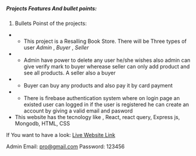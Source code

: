 ##### Projects Features And bullet points:

1. Bullets Poinst of the projects:

- - This project is a Resalling Book Store. There will be Three types of user _Admin_ , _Buyer_ , _Seller_
- - Admin have power to delete any user he/she wishes also admin can give verify mark to buyer wherease seller can only add product and see all products. A seller also a buyer
- - Buyer can buy any products and also pay it by card payment
- - There is firebase authentication system where on login page an existed user can logged in if the user is registered he can create an account by giving a valid email and pasword
- This website has the tecnology like , React, react query, Express js, Mongodb, HTML, CSS

If You want to have a look: [Live Website Link](https://reselling-portal.web.app/)

Admin Email: pro@gmail.com
Password: 123456
